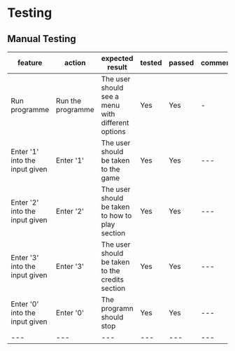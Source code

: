 # Testing

## Manual Testing

| feature | action | expected result | tested | passed | comments |
| --- | --- | --- | --- | --- | --- |
| Run programme | Run the programme | The user should see a menu with different options | Yes | Yes | - |
| Enter '1' into the input given | Enter '1' | The user should be taken to the game | Yes | Yes | --- |
| Enter '2' into the input given | Enter '2' | The user should be taken to how to play section | Yes | Yes | --- |
| Enter '3' into the input given | Enter '3' | The user should be taken to the credits section | Yes | Yes | --- |
| Enter '0' into the input given | Enter '0' | The programn should stop | Yes | Yes | --- |
| --- | --- | --- | --- | --- | --- |